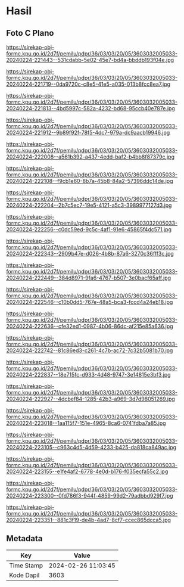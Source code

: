 # Hasil

## Foto C Plano

https://sirekap-obj-formc.kpu.go.id/2d7f/pemilu/pdpr/36/03/03/20/05/3603032005033-20240224-221443--531cdabb-5e02-45e7-bd4a-bbddb193f04e.jpg

https://sirekap-obj-formc.kpu.go.id/2d7f/pemilu/pdpr/36/03/03/20/05/3603032005033-20240224-221719--0da9720c-c8e5-41e5-a035-013b8fcc8ea7.jpg

https://sirekap-obj-formc.kpu.go.id/2d7f/pemilu/pdpr/36/03/03/20/05/3603032005033-20240224-221813--4bd5997c-582a-4232-bd68-95ccb40e787e.jpg

https://sirekap-obj-formc.kpu.go.id/2d7f/pemilu/pdpr/36/03/03/20/05/3603032005033-20240224-221912--9b89f92f-78f5-4dc7-979a-dc9aacb19946.jpg

https://sirekap-obj-formc.kpu.go.id/2d7f/pemilu/pdpr/36/03/03/20/05/3603032005033-20240224-222008--a561b392-a437-4edd-baf2-b4bb8f87379c.jpg

https://sirekap-obj-formc.kpu.go.id/2d7f/pemilu/pdpr/36/03/03/20/05/3603032005033-20240224-222108--f9cb1e60-8b7a-45b8-84a2-57396ddc14de.jpg

https://sirekap-obj-formc.kpu.go.id/2d7f/pemilu/pdpr/36/03/03/20/05/3603032005033-20240224-222204--2b7c5ec7-19e5-4121-a5c3-3989977127d3.jpg

https://sirekap-obj-formc.kpu.go.id/2d7f/pemilu/pdpr/36/03/03/20/05/3603032005033-20240224-222256--c0dc59ed-9c5c-4af1-91e6-45865f4dc571.jpg

https://sirekap-obj-formc.kpu.go.id/2d7f/pemilu/pdpr/36/03/03/20/05/3603032005033-20240224-222343--2909b47e-d026-4b8b-87a6-3270c36fff3c.jpg

https://sirekap-obj-formc.kpu.go.id/2d7f/pemilu/pdpr/36/03/03/20/05/3603032005033-20240224-222449--384d8971-9fa6-4767-b507-3e0bacf65aff.jpg

https://sirekap-obj-formc.kpu.go.id/2d7f/pemilu/pdpr/36/03/03/20/05/3603032005033-20240224-222546--c10b0dd5-767e-48a5-bca3-fccd4a24eb18.jpg

https://sirekap-obj-formc.kpu.go.id/2d7f/pemilu/pdpr/36/03/03/20/05/3603032005033-20240224-222636--cfe32ed1-0987-4b06-86dc-af215e85a636.jpg

https://sirekap-obj-formc.kpu.go.id/2d7f/pemilu/pdpr/36/03/03/20/05/3603032005033-20240224-222742--81c86ed3-c261-4c7b-ac72-7c32b5081b70.jpg

https://sirekap-obj-formc.kpu.go.id/2d7f/pemilu/pdpr/36/03/03/20/05/3603032005033-20240224-222837--18e715fc-d933-4d48-9747-3e14815e3bf3.jpg

https://sirekap-obj-formc.kpu.go.id/2d7f/pemilu/pdpr/36/03/03/20/05/3603032005033-20240224-222927--4dcbef84-1285-42b3-a969-3d7d98051269.jpg

https://sirekap-obj-formc.kpu.go.id/2d7f/pemilu/pdpr/36/03/03/20/05/3603032005033-20240224-223018--1aa115f7-151e-4965-8ca6-0741fdba7a85.jpg

https://sirekap-obj-formc.kpu.go.id/2d7f/pemilu/pdpr/36/03/03/20/05/3603032005033-20240224-223105--c963c4d5-4d59-4233-b425-da818ca849ac.jpg

https://sirekap-obj-formc.kpu.go.id/2d7f/pemilu/pdpr/36/03/03/20/05/3603032005033-20240224-223155--e1fe4af2-6778-4e0d-b176-f035ecfa55c2.jpg

https://sirekap-obj-formc.kpu.go.id/2d7f/pemilu/pdpr/36/03/03/20/05/3603032005033-20240224-223300--0fd786f3-944f-4859-99d2-79adbbd929f7.jpg

https://sirekap-obj-formc.kpu.go.id/2d7f/pemilu/pdpr/36/03/03/20/05/3603032005033-20240224-223351--881c3f19-de4b-4ad7-8cf7-ccec865dcca5.jpg


## Metadata

| Key        | Value               |
| ---------- | ------------------- |
| Time Stamp | 2024-02-26 11:03:45 |
| Kode Dapil | 3603                |



